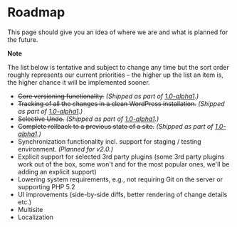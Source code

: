 # Roadmap #

This page should give you an idea of where we are and what is planned for the future.


<div class="note">
  <strong>Note</strong>
  <p>The list below is tentative and subject to change any time but the sort order roughly represents our current priorities – the higher up the list an item is, the higher chance it will be implemented sooner.</p>
</div>

* <del>Core versioning functionality.</del> *(Shipped as part of [1.0-alpha1](./1.0-alpha1).)*
* <del>Tracking of all the changes in a clean WordPress installation.</del> *(Shipped as part of [1.0-alpha1](./1.0-alpha1).)*
* <del>Selective Undo.</del> *(Shipped as part of [1.0-alpha1](./1.0-alpha1).)*
* <del>Complete rollback to a previous state of a site.</del> *(Shipped as part of [1.0-alpha1](./1.0-alpha1).)*
* Synchronization functionality incl. support for staging / testing environment. *(Planned for v2.0.)*
* Explicit support for selected 3rd party plugins (some 3rd party plugins work out of the box, some won't and for the most popular ones, we'll be adding an explicit support)
* Lowering system requirements, e.g., not requiring Git on the server or supporting PHP 5.2
* UI improvements (side-by-side diffs, better rendering of change details etc.)
* Multisite
* Localization